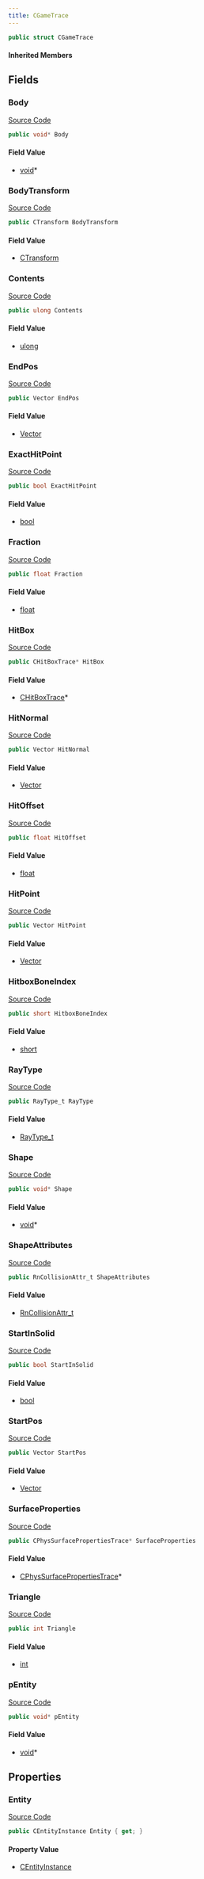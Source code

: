 ```yaml
---
title: CGameTrace
---
```


```csharp
public struct CGameTrace
```

#### Inherited Members

## Fields

### Body

[Source Code](https://github.com/swiftly-solution/swiftlys2/blob/main/managed/src/SwiftlyS2.Shared/Natives/Structs/CGameTrace.cs#L23)

```csharp
public void* Body
```

#### Field Value

- [void](https://learn.microsoft.com/dotnet/api/system.void)*

### BodyTransform

[Source Code](https://github.com/swiftly-solution/swiftlys2/blob/main/managed/src/SwiftlyS2.Shared/Natives/Structs/CGameTrace.cs#L27)

```csharp
public CTransform BodyTransform
```

#### Field Value

- [CTransform](/docs/api/shared/natives/ctransform)

### Contents

[Source Code](https://github.com/swiftly-solution/swiftlys2/blob/main/managed/src/SwiftlyS2.Shared/Natives/Structs/CGameTrace.cs#L26)

```csharp
public ulong Contents
```

#### Field Value

- [ulong](https://learn.microsoft.com/dotnet/api/system.uint64)

### EndPos

[Source Code](https://github.com/swiftly-solution/swiftlys2/blob/main/managed/src/SwiftlyS2.Shared/Natives/Structs/CGameTrace.cs#L31)

```csharp
public Vector EndPos
```

#### Field Value

- [Vector](/docs/api/shared/natives/vector)

### ExactHitPoint

[Source Code](https://github.com/swiftly-solution/swiftlys2/blob/main/managed/src/SwiftlyS2.Shared/Natives/Structs/CGameTrace.cs#L44)

```csharp
public bool ExactHitPoint
```

#### Field Value

- [bool](https://learn.microsoft.com/dotnet/api/system.boolean)

### Fraction

[Source Code](https://github.com/swiftly-solution/swiftlys2/blob/main/managed/src/SwiftlyS2.Shared/Natives/Structs/CGameTrace.cs#L36)

```csharp
public float Fraction
```

#### Field Value

- [float](https://learn.microsoft.com/dotnet/api/system.single)

### HitBox

[Source Code](https://github.com/swiftly-solution/swiftlys2/blob/main/managed/src/SwiftlyS2.Shared/Natives/Structs/CGameTrace.cs#L21)

```csharp
public CHitBoxTrace* HitBox
```

#### Field Value

- [CHitBoxTrace](/docs/api/shared/natives/chitboxtrace)*

### HitNormal

[Source Code](https://github.com/swiftly-solution/swiftlys2/blob/main/managed/src/SwiftlyS2.Shared/Natives/Structs/CGameTrace.cs#L32)

```csharp
public Vector HitNormal
```

#### Field Value

- [Vector](/docs/api/shared/natives/vector)

### HitOffset

[Source Code](https://github.com/swiftly-solution/swiftlys2/blob/main/managed/src/SwiftlyS2.Shared/Natives/Structs/CGameTrace.cs#L35)

```csharp
public float HitOffset
```

#### Field Value

- [float](https://learn.microsoft.com/dotnet/api/system.single)

### HitPoint

[Source Code](https://github.com/swiftly-solution/swiftlys2/blob/main/managed/src/SwiftlyS2.Shared/Natives/Structs/CGameTrace.cs#L33)

```csharp
public Vector HitPoint
```

#### Field Value

- [Vector](/docs/api/shared/natives/vector)

### HitboxBoneIndex

[Source Code](https://github.com/swiftly-solution/swiftlys2/blob/main/managed/src/SwiftlyS2.Shared/Natives/Structs/CGameTrace.cs#L39)

```csharp
public short HitboxBoneIndex
```

#### Field Value

- [short](https://learn.microsoft.com/dotnet/api/system.int16)

### RayType

[Source Code](https://github.com/swiftly-solution/swiftlys2/blob/main/managed/src/SwiftlyS2.Shared/Natives/Structs/CGameTrace.cs#L41)

```csharp
public RayType_t RayType
```

#### Field Value

- [RayType_t](/docs/api/shared/natives/raytype_t)

### Shape

[Source Code](https://github.com/swiftly-solution/swiftlys2/blob/main/managed/src/SwiftlyS2.Shared/Natives/Structs/CGameTrace.cs#L24)

```csharp
public void* Shape
```

#### Field Value

- [void](https://learn.microsoft.com/dotnet/api/system.void)*

### ShapeAttributes

[Source Code](https://github.com/swiftly-solution/swiftlys2/blob/main/managed/src/SwiftlyS2.Shared/Natives/Structs/CGameTrace.cs#L28)

```csharp
public RnCollisionAttr_t ShapeAttributes
```

#### Field Value

- [RnCollisionAttr_t](/docs/api/shared/natives/rncollisionattr_t)

### StartInSolid

[Source Code](https://github.com/swiftly-solution/swiftlys2/blob/main/managed/src/SwiftlyS2.Shared/Natives/Structs/CGameTrace.cs#L43)

```csharp
public bool StartInSolid
```

#### Field Value

- [bool](https://learn.microsoft.com/dotnet/api/system.boolean)

### StartPos

[Source Code](https://github.com/swiftly-solution/swiftlys2/blob/main/managed/src/SwiftlyS2.Shared/Natives/Structs/CGameTrace.cs#L30)

```csharp
public Vector StartPos
```

#### Field Value

- [Vector](/docs/api/shared/natives/vector)

### SurfaceProperties

[Source Code](https://github.com/swiftly-solution/swiftlys2/blob/main/managed/src/SwiftlyS2.Shared/Natives/Structs/CGameTrace.cs#L19)

```csharp
public CPhysSurfacePropertiesTrace* SurfaceProperties
```

#### Field Value

- [CPhysSurfacePropertiesTrace](/docs/api/shared/natives/cphyssurfacepropertiestrace)*

### Triangle

[Source Code](https://github.com/swiftly-solution/swiftlys2/blob/main/managed/src/SwiftlyS2.Shared/Natives/Structs/CGameTrace.cs#L38)

```csharp
public int Triangle
```

#### Field Value

- [int](https://learn.microsoft.com/dotnet/api/system.int32)

### pEntity

[Source Code](https://github.com/swiftly-solution/swiftlys2/blob/main/managed/src/SwiftlyS2.Shared/Natives/Structs/CGameTrace.cs#L20)

```csharp
public void* pEntity
```

#### Field Value

- [void](https://learn.microsoft.com/dotnet/api/system.void)*

## Properties

### Entity

[Source Code](https://github.com/swiftly-solution/swiftlys2/blob/main/managed/src/SwiftlyS2.Shared/Natives/Structs/CGameTrace.cs#L46)

```csharp
public CEntityInstance Entity { get; }
```

#### Property Value

- [CEntityInstance](/docs/api/shared/schemadefinitions/centityinstance)

